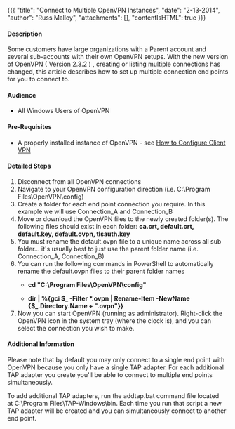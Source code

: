 {{{
  "title": "Connect to Multiple OpenVPN Instances",
  "date": "2-13-2014",
  "author": "Russ Malloy",
  "attachments": [],
  "contentIsHTML": true
}}}

<h4>Description</h4>
<p>Some customers have large organizations with a Parent account and several sub-accounts with their own OpenVPN setups. With the new version of OpenVPN ( Version 2.3.2 ) , creating or listing multiple connections has changed, this article describes how
  to set up multiple connection end points for you to connect to.</p>
<h4>Audience</h4>
<ul>
  <li>All Windows Users of OpenVPN</li>
</ul>
<h4>Pre-Requisites</h4>
<ul>
  <li>A properly installed instance of OpenVPN - see <a href="https://t3n.zendesk.com/entries/20914433-How-To-Configure-Client-VPN">How to Configure Client VPN</a>
  </li>
</ul>
<h4>Detailed Steps</h4>
<ol>
  <li>Disconnect from all OpenVPN connections</li>
  <li>Navigate to your OpenVPN configuration direction (i.e. C:\Program Files\OpenVPN\config)</li>
  <li>Create a folder for each end point connection you require. In this example we will use Connection_A and Connection_B</li>
  <li>Move or download the OpenVPN files to the newly created folder(s). The following files should exist in each folder: <strong>ca.crt, default.crt, default.key, default.ovpn, tlsauth.key</strong>
  </li>
  <li>You must rename the default.ovpn file to a unique name across all sub folder... it's usually best to just use the parent folder name (i.e. Connection_A, Connection_B)</li>
  <li>You can run the following commands in PowerShell to automatically rename the default.ovpn files to their parent folder names</li>
  <ul>
    <li>
      <p><strong>cd "C:\Program Files\OpenVPN\config"</strong>
      </p>
    </li>
    <li><strong>dir | %{gci $_ -Filter *.ovpn |&nbsp;Rename-Item -NewName {$_.Directory.Name + ".ovpn"}}</strong>
    </li>
  </ul>
  <li>Now you can start OpenVPN (running as administrator). Right-click the OpenVPN icon in the system tray (where the clock is), and you can select the connection you wish to make.</li>
</ol>
<h4>Additional Information</h4>
<p>Please note that by default you may only connect to a single end point with OpenVPN because you only have a single TAP adapter. For each additional TAP adapter you create you'll be able to connect to multiple end points simultaneously.</p>
<p>To add additional TAP adapters, run&nbsp;the&nbsp;addtap.bat command file&nbsp;located at&nbsp;C:\Program Files\TAP-Windows\bin. Each time you run that script a new TAP adapter will be created and you can simultaneously connect to another end point.</p>